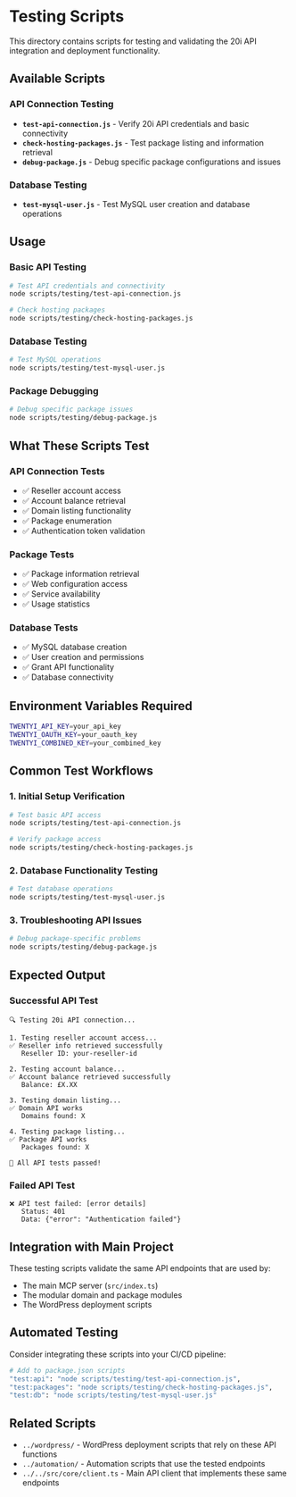 # Testing Scripts

This directory contains scripts for testing and validating the 20i API integration and deployment functionality.

## Available Scripts

### API Connection Testing
- **`test-api-connection.js`** - Verify 20i API credentials and basic connectivity
- **`check-hosting-packages.js`** - Test package listing and information retrieval
- **`debug-package.js`** - Debug specific package configurations and issues

### Database Testing
- **`test-mysql-user.js`** - Test MySQL user creation and database operations

## Usage

### Basic API Testing
```bash
# Test API credentials and connectivity
node scripts/testing/test-api-connection.js

# Check hosting packages
node scripts/testing/check-hosting-packages.js
```

### Database Testing
```bash
# Test MySQL operations
node scripts/testing/test-mysql-user.js
```

### Package Debugging
```bash
# Debug specific package issues
node scripts/testing/debug-package.js
```

## What These Scripts Test

### API Connection Tests
- ✅ Reseller account access
- ✅ Account balance retrieval
- ✅ Domain listing functionality
- ✅ Package enumeration
- ✅ Authentication token validation

### Package Tests
- ✅ Package information retrieval
- ✅ Web configuration access
- ✅ Service availability
- ✅ Usage statistics

### Database Tests
- ✅ MySQL database creation
- ✅ User creation and permissions
- ✅ Grant API functionality
- ✅ Database connectivity

## Environment Variables Required

```bash
TWENTYI_API_KEY=your_api_key
TWENTYI_OAUTH_KEY=your_oauth_key  
TWENTYI_COMBINED_KEY=your_combined_key
```

## Common Test Workflows

### 1. Initial Setup Verification
```bash
# Test basic API access
node scripts/testing/test-api-connection.js

# Verify package access
node scripts/testing/check-hosting-packages.js
```

### 2. Database Functionality Testing
```bash
# Test database operations
node scripts/testing/test-mysql-user.js
```

### 3. Troubleshooting API Issues
```bash
# Debug package-specific problems
node scripts/testing/debug-package.js
```

## Expected Output

### Successful API Test
```
🔍 Testing 20i API connection...

1. Testing reseller account access...
✅ Reseller info retrieved successfully
   Reseller ID: your-reseller-id

2. Testing account balance...
✅ Account balance retrieved successfully
   Balance: £X.XX

3. Testing domain listing...
✅ Domain API works
   Domains found: X

4. Testing package listing...
✅ Package API works
   Packages found: X

🎉 All API tests passed!
```

### Failed API Test
```
❌ API test failed: [error details]
   Status: 401
   Data: {"error": "Authentication failed"}
```

## Integration with Main Project

These testing scripts validate the same API endpoints that are used by:
- The main MCP server (`src/index.ts`)
- The modular domain and package modules
- The WordPress deployment scripts

## Automated Testing

Consider integrating these scripts into your CI/CD pipeline:
```bash
# Add to package.json scripts
"test:api": "node scripts/testing/test-api-connection.js",
"test:packages": "node scripts/testing/check-hosting-packages.js",
"test:db": "node scripts/testing/test-mysql-user.js"
```

## Related Scripts

- `../wordpress/` - WordPress deployment scripts that rely on these API functions
- `../automation/` - Automation scripts that use the tested endpoints
- `../../src/core/client.ts` - Main API client that implements these same endpoints